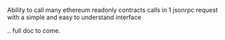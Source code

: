 Ability to call many ethereum readonly contracts calls in 1 jsonrpc request with a simple and easy to understand interface

.. full doc to come.
